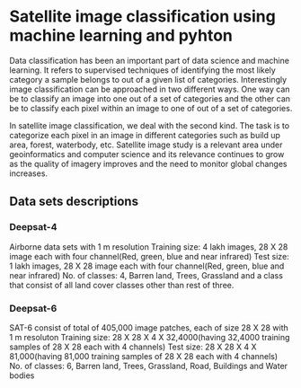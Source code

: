 # Satellite image classification using machine learning and pyhton
Data classification has been an important part of data science and machine learning. It refers to supervised techniques of identifying the most likely category a sample belongs to out of a given list of categories. Interestingly image classification can be approached in two different ways. One way can be to classify an image into one out of a set of categories and the other can be to classify each pixel within an image to one of out of a set of categories.

In satellite image classification, we deal with the second kind. The task is to categorize each pixel in an image in different categories such as build up area, forest, waterbody, etc. Satellite image study is a relevant area under geoinformatics and computer science and its relevance continues to grow as the quality of imagery improves and the need to monitor global changes increases.

## Data sets descriptions
### Deepsat-4 
   Airborne data sets with 1 m resolution
   Training size: 4 lakh images, 28 X 28 image each with four channel(Red, green, blue and near infrared)
   Test size: 1 lakh images, 28 X 28 image each with four channel(Red, green, blue and near infrared)
   No. of classes: 4, Barren land, Trees, Grassland and a class that consist of all land cover classes other than rest of    three.
### Deepsat-6
   SAT-6 consist of total of 405,000 image patches, each of size 28 X 28 with 1 m resoluton
   Training size: 28 X 28 X 4 X 32,4000(having 32,4000 training samples of 28 X 28 each with 4 channels)
   Test size: 28 X 28 X 4 X 81,000(having 81,000 training samples of 28 X 28 each with 4 channels) 
   No. of classes: 6, Barren land, Trees, Grassland, Road, Buildings and Water bodies


